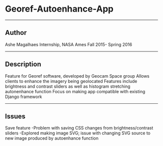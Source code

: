 # Georef-Autoenhance-App
------------------------
Author 
------------------------
Ashe Magalhaes 
Internship, NASA Ames 
Fall 2015- Spring 2016 

------------------------
Description 
------------------------
Feature for Georef software, developed by Geocam Space group 
Allows clients to enhance the imagery being geolocated
Features include brightness and contrast sliders as well as histogram stretching autonenhance function 
Focus on making app compatible with existing Django framework 

------------------------
Issues 
------------------------
Save feature 
  -Problem with saving CSS changes from brightness/contrast sliders 
  -Explored making image SVG; issue with changing SVG source to new image produced by autoenhance function 
  
